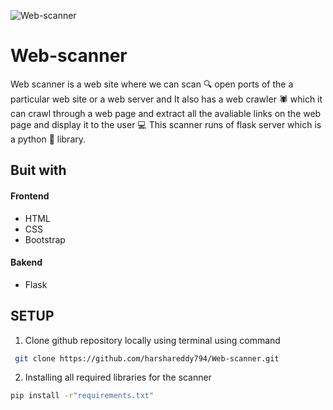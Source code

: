 ![Web-scanner](https://user-images.githubusercontent.com/48166328/90394606-952f6a80-e0b0-11ea-80de-acec0341e3af.png)

# Web-scanner
Web scanner is a web site where we can scan 🔍 open ports of the a particular web site or a web server and It also has a web crawler :spider: which it can crawl through a web page and extract all the avaliable links on the web page and display it to the user :computer: This scanner runs of flask server which is a python :snake: library.
## Buit with
#### Frontend
* HTML
* CSS 
* Bootstrap

#### Bakend
* Flask

## SETUP

1. Clone github repository locally using terminal using command
```bash
 git clone https://github.com/harshareddy794/Web-scanner.git
```

2. Installing all required libraries for the scanner

```bash 
pip install -r"requirements.txt"
```


